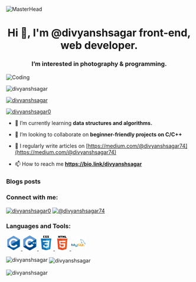 ![MasterHead](https://encrypted-tbn0.gstatic.com/images?q=tbn:ANd9GcQ1urwdhTEpceYgGcaWhlpDu-HKC5iMeDvaiQ&usqp=CAU)
<h1 align="center">Hi 👋, I'm @divyanshsagar front-end, web developer.</h1>
<h3 align="center">I’m interested in photography & programming.</h3>
<img align="center" alt="Coding" width="400" src="https://media0.giphy.com/media/L1R1tvI9svkIWwpVYr/giphy.gif?cid=6c09b9525fb91a1d654e495db911a0a00957304735916e63&rid=giphy.gif&ct=g">

<p align="left"> <img src="https://komarev.com/ghpvc/?username=divyanshsagar&label=Profile%20views&color=0e75b6&style=flat" alt="divyanshsagar" /> </p>

<p align="left"> <a href="https://github.com/ryo-ma/github-profile-trophy"><img src="https://github-profile-trophy.vercel.app/?username=divyanshsagar" alt="divyanshsagar" /></a> </p>

<p align="left"> <a href="https://twitter.com/divyanshsagar0" target="blank"><img src="https://img.shields.io/twitter/follow/divyanshsagar0?logo=twitter&style=for-the-badge" alt="divyanshsagar0" /></a> </p>

- 🌱 I’m currently learning **data structures and algorithms.**

- 👯 I’m looking to collaborate on **beginner-friendly projects on C/C++**

- 📝 I regularly write articles on [https://medium.com/@divyanshsagar74](https://medium.com/@divyanshsagar74)

- 📫 How to reach me **https://bio.link/divyanshsagar**

### Blogs posts
<!-- BLOG-POST-LIST:START -->
<!-- BLOG-POST-LIST:END -->

<h3 align="left">Connect with me:</h3>
<p align="left">
<a href="https://twitter.com/divyanshsagar0" target="blank"><img align="center" src="https://raw.githubusercontent.com/rahuldkjain/github-profile-readme-generator/master/src/images/icons/Social/twitter.svg" alt="divyanshsagar0" height="30" width="40" /></a>
<a href="https://medium.com/@divyanshsagar74" target="blank"><img align="center" src="https://raw.githubusercontent.com/rahuldkjain/github-profile-readme-generator/master/src/images/icons/Social/medium.svg" alt="@divyanshsagar74" height="30" width="40" /></a>
</p>

<h3 align="left">Languages and Tools:</h3>
<p align="left"> <a href="https://www.cprogramming.com/" target="_blank" rel="noreferrer"> <img src="https://raw.githubusercontent.com/devicons/devicon/master/icons/c/c-original.svg" alt="c" width="40" height="40"/> </a> <a href="https://www.w3schools.com/cpp/" target="_blank" rel="noreferrer"> <img src="https://raw.githubusercontent.com/devicons/devicon/master/icons/cplusplus/cplusplus-original.svg" alt="cplusplus" width="40" height="40"/> </a> <a href="https://www.w3schools.com/css/" target="_blank" rel="noreferrer"> <img src="https://raw.githubusercontent.com/devicons/devicon/master/icons/css3/css3-original-wordmark.svg" alt="css3" width="40" height="40"/> </a> <a href="https://www.w3.org/html/" target="_blank" rel="noreferrer"> <img src="https://raw.githubusercontent.com/devicons/devicon/master/icons/html5/html5-original-wordmark.svg" alt="html5" width="40" height="40"/> </a> <a href="https://www.mysql.com/" target="_blank" rel="noreferrer"> <img src="https://raw.githubusercontent.com/devicons/devicon/master/icons/mysql/mysql-original-wordmark.svg" alt="mysql" width="40" height="40"/> </a> </p>

<p><img align="left" src="https://github-readme-stats.vercel.app/api/top-langs?username=divyanshsagar&show_icons=true&locale=en&layout=compact" alt="divyanshsagar" /></p>

<p>&nbsp;<img align="center" src="https://github-readme-stats.vercel.app/api?username=divyanshsagar&show_icons=true&locale=en" alt="divyanshsagar" /></p>

<p><img align="center" src="https://github-readme-streak-stats.herokuapp.com/?user=divyanshsagar&" alt="divyanshsagar" /></p>
